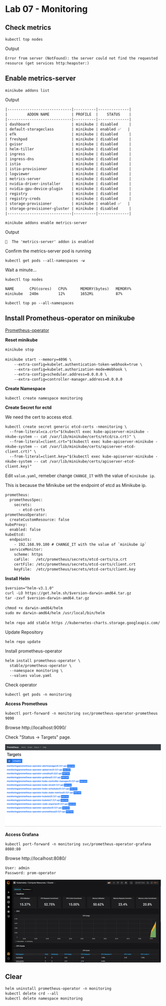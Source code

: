 # Lab 07 - Monitoring

## Check metrics

```
kubectl top nodes
```

Output

```
Error from server (NotFound): the server could not find the requested resource (get services http:heapster:)
```

## Enable metrics-server

```
minikube addons list
```

Output

```
|-----------------------------|----------|--------------|
|         ADDON NAME          | PROFILE  |    STATUS    |
|-----------------------------|----------|--------------|
| dashboard                   | minikube | disabled     |
| default-storageclass        | minikube | enabled ✅   |
| efk                         | minikube | disabled     |
| freshpod                    | minikube | disabled     |
| gvisor                      | minikube | disabled     |
| helm-tiller                 | minikube | disabled     |
| ingress                     | minikube | disabled     |
| ingress-dns                 | minikube | disabled     |
| istio                       | minikube | disabled     |
| istio-provisioner           | minikube | disabled     |
| logviewer                   | minikube | disabled     |
| metrics-server              | minikube | disabled     |
| nvidia-driver-installer     | minikube | disabled     |
| nvidia-gpu-device-plugin    | minikube | disabled     |
| registry                    | minikube | disabled     |
| registry-creds              | minikube | disabled     |
| storage-provisioner         | minikube | enabled ✅   |
| storage-provisioner-gluster | minikube | disabled     |
|-----------------------------|----------|--------------|
```

```
minikube addons enable metrics-server
```

Output

```
🌟  The 'metrics-server' addon is enabled
```

Confirm the metrics-server pod is running

```
kubectl get pods --all-namespaces -w
```

Wait a minute...

```
kubectl top nodes
```

```
NAME       CPU(cores)   CPU%      MEMORY(bytes)   MEMORY%
minikube   240m         12%       1652Mi          87%
```

```
kubectl top po --all-namespaces
```

## Install Prometheus-operator on minikube

[Prometheus-operator](https://github.com/helm/charts/tree/master/stable/prometheus-operator)

__Reset minikube__

```
minikube stop

minikube start --memory=4096 \
    --extra-config=kubelet.authentication-token-webhook=true \
    --extra-config=kubelet.authorization-mode=Webhook \
    --extra-config=scheduler.address=0.0.0.0 \
    --extra-config=controller-manager.address=0.0.0.0
```

__Create Namespace__

```
kubectl create namespace monitoring
```

__Create Secret for ectd__

We need the cert to access etcd.

```
kubectl create secret generic etcd-certs -nmonitoring \
  --from-literal=ca.crt="$(kubectl exec kube-apiserver-minikube -nkube-system -- cat /var/lib/minikube/certs/etcd/ca.crt)" \
  --from-literal=client.crt="$(kubectl exec kube-apiserver-minikube -nkube-system -- cat /var/lib/minikube/certs/apiserver-etcd-client.crt)" \
  --from-literal=client.key="$(kubectl exec kube-apiserver-minikube -nkube-system -- cat /var/lib/minikube/certs/apiserver-etcd-client.key)"
```

Edit `value.yaml`, remeber change `CHANGE_IT` with the value of `minikube ip`.

This is because the Minikube set the endpoint of etcd as Minikube ip.

```
prometheus:
  prometheusSpec:
    secrets:
      - etcd-certs
prometheusOperator:
  createCustomResource: false
kubeProxy:
  enabled: false
kubeEtcd:
  endpoints:
    - 192.168.99.100 # CHANGE_IT with the value of `minikube ip`
  serviceMonitor:
    scheme: https
    caFile:   /etc/prometheus/secrets/etcd-certs/ca.crt
    certFile: /etc/prometheus/secrets/etcd-certs/client.crt
    keyFile:  /etc/prometheus/secrets/etcd-certs/client.key
```

__Install Helm__

```
$version="helm-v3.1.0"
curl -LO https://get.helm.sh/$version-darwin-amd64.tar.gz
tar -zxvf $version-darwin-amd64.tar.gz

chmod +x darwin-amd64/helm
sudo mv darwin-amd64/helm /usr/local/bin/helm

helm repo add stable https //kubernetes-charts.storage.googleapis.com/
```

Update Repository

```
helm repo update
```

Install prometheus-operator

```
helm install prometheus-operator \
  stable/prometheus-operator \
  --namespace monitoring \
  --values value.yaml
```

Check operator

```
kubectl get pods -n monitoring
```

__Access Prometheus__

```
kubectl port-forward -n monitoring svc/prometheus-operator-prometheus 9090
```

Browse http://localhost:9090/

Check "Status -> Targets" page.

![](img/lab-07-prometheus-target-status.png)

__Access Grafana__

```
kubectl port-forward -n monitoring svc/prometheus-operator-grafana 8080:80
```

Browse http://localhost:8080/

```
User: admin
Password: prom-operator
```

![](/img/lab-07-kubernetes-cluster-status.png)

## Clear

```
helm uninstall prometheus-operator -n monitoring
kubectl delete crd --all
kubectl delete namespace monitoring
```
